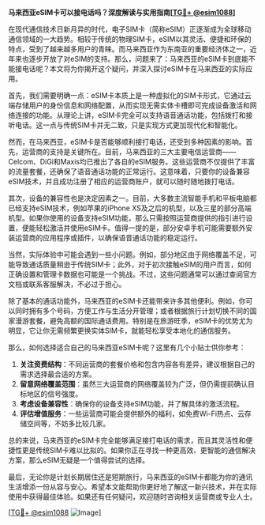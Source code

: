 **马来西亚eSIM卡可以接电话吗？深度解读与实用指南[[TG💪+ @esim1088](https://t.me/s/esim1088)]**

在现代通信技术日新月异的时代，电子SIM卡（简称eSIM）正逐渐成为全球移动通信领域的一大趋势。相较于传统的物理SIM卡，eSIM以其灵活、便捷和环保的特点，受到了越来越多用户的青睐。而马来西亚作为东南亚的重要经济体之一，近年来也逐步开放了对eSIM的支持。那么，问题来了：马来西亚的eSIM卡到底能不能接电话呢？本文将为你揭开这个疑问，并深入探讨eSIM卡在马来西亚的实际应用。

首先，我们需要明确一点：eSIM卡本质上是一种虚拟化的SIM卡形式，它通过云端存储用户的身份信息和网络配置，从而实现无需实体卡槽即可完成设备激活和网络连接的功能。从理论上讲，eSIM卡完全可以支持语音通话功能，包括拨打和接听电话。这一点与传统SIM卡并无二致，只是实现方式更加现代化和智能化。

然而，在马来西亚，eSIM卡是否能够顺利接打电话，还受到多种因素的影响。首先，运营商的支持是关键所在。目前，马来西亚的三大主要电信运营商——Celcom、DiGi和Maxis均已推出了各自的eSIM服务。这些运营商不仅提供了丰富的流量套餐，还确保了语音通话功能的正常运行。这意味着，只要你的设备兼容eSIM技术，并且成功注册了相应的运营商账户，就可以随时随地拨打电话。

其次，设备的兼容性也是决定因素之一。目前，大多数主流智能手机和平板电脑都已经支持eSIM技术，例如苹果的iPhone XS及之后的机型，以及三星的部分高端机型。如果你使用的设备支持eSIM功能，那么只需按照运营商提供的指引进行设置，便能轻松激活并使用eSIM卡。值得一提的是，部分安卓手机可能需要额外安装运营商的应用程序或插件，以确保语音通话功能的稳定运行。

当然，实际体验中可能会遇到一些小问题。例如，部分地区由于网络覆盖不足，可能导致通话质量稍逊于传统SIM卡；此外，对于初次接触eSIM的用户而言，如何正确设置和管理卡数据也可能是一个挑战。不过，这些问题通常可以通过查阅官方文档或联系客服解决，不必过于担心。

除了基本的通话功能外，马来西亚的eSIM卡还能带来许多其他便利。例如，你可以同时拥有多个号码，方便工作与生活分开管理；或者根据旅行计划切换不同的国家漫游套餐，避免高额的国际通话费用。特别是在旅游旺季，eSIM卡的优势尤为明显，它让你无需频繁更换实体SIM卡，就能轻松享受本地化的通信服务。

那么，如何选择适合自己的马来西亚eSIM卡呢？这里有几个小贴士供你参考：

1. **关注资费结构**：不同运营商的套餐价格和包含内容各有差异，建议根据自己的需求选择最合适的方案。
2. **留意网络覆盖范围**：虽然三大运营商的网络覆盖较为广泛，但仍需提前确认目标地区的信号强度。
3. **考虑设备兼容性**：确保你的设备支持eSIM功能，并了解具体的激活流程。
4. **评估增值服务**：一些运营商可能会提供额外的福利，如免费Wi-Fi热点、云存储空间等，不妨多比较几家。

总的来说，马来西亚的eSIM卡完全能够满足接打电话的需求，而且其灵活性和便捷性更是传统SIM卡难以比拟的。如果你正在寻找一种更高效、更智能的通信解决方案，那么eSIM无疑是一个值得尝试的选择。

最后，无论你是计划长期居住还是短期旅行，马来西亚的eSIM卡都能为你的通讯生活增添一份从容与安心。希望本文能帮助你更好地了解这一新兴技术，并在实际使用中获得最佳体验。如果还有任何疑问，欢迎随时咨询相关运营商或专业人士。

[[TG💪+ @esim1088](https://t.me/s/esim1088) ![Image](https://i.postimg.cc/4NQfJmqS/Snipaste-2025-05-13-00-14-12.png)]